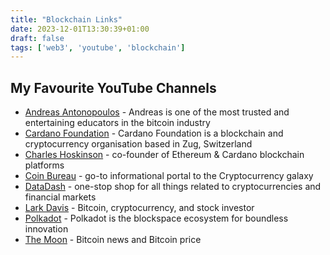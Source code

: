 ```yaml
---
title: "Blockchain Links"
date: 2023-12-01T13:30:39+01:00
draft: false
tags: ['web3', 'youtube', 'blockchain']
---
```

## My Favourite YouTube Channels
- [Andreas Antonopoulos](https://www.youtube.com/@aantonop/) - Andreas is one of the most trusted and entertaining educators in the bitcoin industry
- [Cardano Foundation](https://www.youtube.com/@CardanoFoundation/) - Cardano Foundation is a blockchain and cryptocurrency organisation based in Zug, Switzerland
- [Charles Hoskinson](https://www.youtube.com/@charleshoskinsoncrypto/) - co-founder of Ethereum & Cardano blockchain platforms
- [Coin Bureau](https://www.youtube.com/@CoinBureau/) - go-to informational portal to the Cryptocurrency galaxy
- [DataDash](https://www.youtube.com/@DataDash/) - one-stop shop for all things related to cryptocurrencies and financial markets
- [Lark Davis](https://www.youtube.com/@TheCryptoLark/) - Bitcoin, cryptocurrency, and stock investor
- [Polkadot](https://www.youtube.com/@PolkadotNetwork/) - Polkadot is the blockspace ecosystem for boundless innovation
- [The Moon](https://www.youtube.com/@TheMoon/) - Bitcoin news and Bitcoin price
